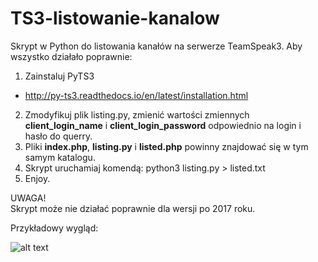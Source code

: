 # TS3-listowanie-kanalow
Skrypt w Python do listowania kanałów na serwerze TeamSpeak3.
Aby wszystko działało poprawnie: 
1. Zainstaluj  PyTS3 
  - http://py-ts3.readthedocs.io/en/latest/installation.html
2. Zmodyfikuj plik listing.py, zmienić wartości zmiennych <b>client_login_name</b> i <b>client_login_password</b> odpowiednio na login i hasło do querry.
3. Pliki <b>index.php</b>, <b>listing.py</b> i <b>listed.php</b> powinny znajdować się w tym samym katalogu.
4. Skrypt uruchamiaj komendą: python3 listing.py > listed.txt
5. Enjoy.

UWAGA!<br>
Skrypt może nie działać poprawnie dla wersji po 2017 roku.


Przykładowy wygląd:</br>

![alt text](https://i.imgur.com/adAuoU7.png)
